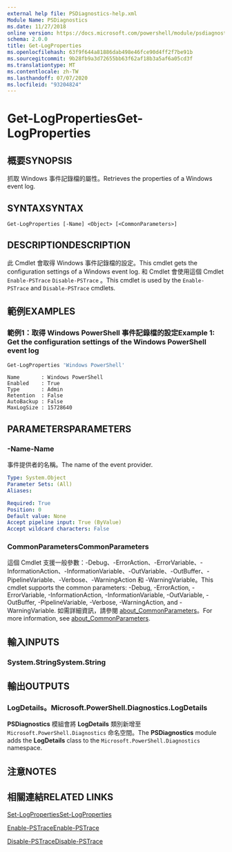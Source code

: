 ```yaml
---
external help file: PSDiagnostics-help.xml
Module Name: PSDiagnostics
ms.date: 11/27/2018
online version: https://docs.microsoft.com/powershell/module/psdiagnostics/get-logproperties?view=powershell-6&WT.mc_id=ps-gethelp
schema: 2.0.0
title: Get-LogProperties
ms.openlocfilehash: 63f9f644a81886dab498e46fce90d4ff2f7be91b
ms.sourcegitcommit: 9b28fb9a3d72655bb63f62af18b3a5af6a05cd3f
ms.translationtype: MT
ms.contentlocale: zh-TW
ms.lasthandoff: 07/07/2020
ms.locfileid: "93204824"
---
```

# <span data-ttu-id="5a49f-102">Get-LogProperties</span><span class="sxs-lookup"><span data-stu-id="5a49f-102">Get-LogProperties</span></span>

## <span data-ttu-id="5a49f-103">概要</span><span class="sxs-lookup"><span data-stu-id="5a49f-103">SYNOPSIS</span></span>
<span data-ttu-id="5a49f-104">抓取 Windows 事件記錄檔的屬性。</span><span class="sxs-lookup"><span data-stu-id="5a49f-104">Retrieves the properties of a Windows event log.</span></span>

## <span data-ttu-id="5a49f-105">SYNTAX</span><span class="sxs-lookup"><span data-stu-id="5a49f-105">SYNTAX</span></span>

```
Get-LogProperties [-Name] <Object> [<CommonParameters>]
```

## <span data-ttu-id="5a49f-106">DESCRIPTION</span><span class="sxs-lookup"><span data-stu-id="5a49f-106">DESCRIPTION</span></span>

<span data-ttu-id="5a49f-107">此 Cmdlet 會取得 Windows 事件記錄檔的設定。</span><span class="sxs-lookup"><span data-stu-id="5a49f-107">This cmdlet gets the configuration settings of a Windows event log.</span></span> <span data-ttu-id="5a49f-108">和 Cmdlet 會使用這個 Cmdlet `Enable-PSTrace` `Disable-PSTrace` 。</span><span class="sxs-lookup"><span data-stu-id="5a49f-108">This cmdlet is used by the `Enable-PSTrace` and `Disable-PSTrace` cmdlets.</span></span>

## <span data-ttu-id="5a49f-109">範例</span><span class="sxs-lookup"><span data-stu-id="5a49f-109">EXAMPLES</span></span>

### <span data-ttu-id="5a49f-110">範例1：取得 Windows PowerShell 事件記錄檔的設定</span><span class="sxs-lookup"><span data-stu-id="5a49f-110">Example 1: Get the configuration settings of the Windows PowerShell event log</span></span>

```powershell
Get-LogProperties 'Windows PowerShell'
```

```Output
Name       : Windows PowerShell
Enabled    : True
Type       : Admin
Retention  : False
AutoBackup : False
MaxLogSize : 15728640
```

## <span data-ttu-id="5a49f-111">PARAMETERS</span><span class="sxs-lookup"><span data-stu-id="5a49f-111">PARAMETERS</span></span>

### <span data-ttu-id="5a49f-112">-Name</span><span class="sxs-lookup"><span data-stu-id="5a49f-112">-Name</span></span>

<span data-ttu-id="5a49f-113">事件提供者的名稱。</span><span class="sxs-lookup"><span data-stu-id="5a49f-113">The name of the event provider.</span></span>

```yaml
Type: System.Object
Parameter Sets: (All)
Aliases:

Required: True
Position: 0
Default value: None
Accept pipeline input: True (ByValue)
Accept wildcard characters: False
```

### <span data-ttu-id="5a49f-114">CommonParameters</span><span class="sxs-lookup"><span data-stu-id="5a49f-114">CommonParameters</span></span>

<span data-ttu-id="5a49f-115">這個 Cmdlet 支援一般參數：-Debug、-ErrorAction、-ErrorVariable、-InformationAction、-InformationVariable、-OutVariable、-OutBuffer、-PipelineVariable、-Verbose、-WarningAction 和 -WarningVariable。</span><span class="sxs-lookup"><span data-stu-id="5a49f-115">This cmdlet supports the common parameters: -Debug, -ErrorAction, -ErrorVariable, -InformationAction, -InformationVariable, -OutVariable, -OutBuffer, -PipelineVariable, -Verbose, -WarningAction, and -WarningVariable.</span></span> <span data-ttu-id="5a49f-116">如需詳細資訊，請參閱 [about_CommonParameters](https://go.microsoft.com/fwlink/?LinkID=113216)。</span><span class="sxs-lookup"><span data-stu-id="5a49f-116">For more information, see [about_CommonParameters](https://go.microsoft.com/fwlink/?LinkID=113216).</span></span>

## <span data-ttu-id="5a49f-117">輸入</span><span class="sxs-lookup"><span data-stu-id="5a49f-117">INPUTS</span></span>

### <span data-ttu-id="5a49f-118">System.String</span><span class="sxs-lookup"><span data-stu-id="5a49f-118">System.String</span></span>

## <span data-ttu-id="5a49f-119">輸出</span><span class="sxs-lookup"><span data-stu-id="5a49f-119">OUTPUTS</span></span>

### <span data-ttu-id="5a49f-120">LogDetails。</span><span class="sxs-lookup"><span data-stu-id="5a49f-120">Microsoft.PowerShell.Diagnostics.LogDetails</span></span>

<span data-ttu-id="5a49f-121">**PSDiagnostics** 模組會將 **LogDetails** 類別新增至 `Microsoft.PowerShell.Diagnostics` 命名空間。</span><span class="sxs-lookup"><span data-stu-id="5a49f-121">The **PSDiagnostics** module adds the **LogDetails** class to the `Microsoft.PowerShell.Diagnostics` namespace.</span></span>

## <span data-ttu-id="5a49f-122">注意</span><span class="sxs-lookup"><span data-stu-id="5a49f-122">NOTES</span></span>

## <span data-ttu-id="5a49f-123">相關連結</span><span class="sxs-lookup"><span data-stu-id="5a49f-123">RELATED LINKS</span></span>

[<span data-ttu-id="5a49f-124">Set-LogProperties</span><span class="sxs-lookup"><span data-stu-id="5a49f-124">Set-LogProperties</span></span>](Set-LogProperties.md)

[<span data-ttu-id="5a49f-125">Enable-PSTrace</span><span class="sxs-lookup"><span data-stu-id="5a49f-125">Enable-PSTrace</span></span>](Enable-PSTrace.md)

[<span data-ttu-id="5a49f-126">Disable-PSTrace</span><span class="sxs-lookup"><span data-stu-id="5a49f-126">Disable-PSTrace</span></span>](Disable-PSTrace.md)
